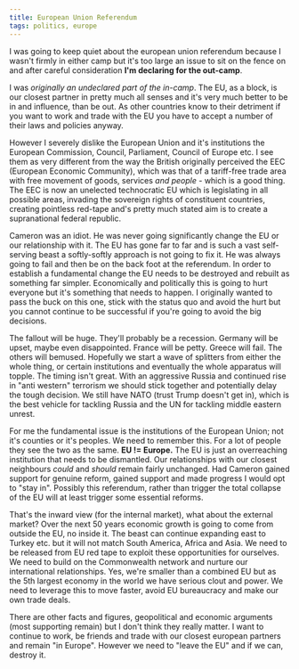 ```yaml
---
title: European Union Referendum
tags: politics, europe
---
```

I was going to keep quiet about the european union referendum because I wasn't firmly
in either camp but it's too large an issue to sit on the fence on and after careful
consideration **I'm declaring for the out-camp**.

I was *originally an undeclared part of the in-camp*. The EU, as a block, is our closest
partner in pretty much all senses and it's very much better to be in and influence, than
be out. As other countries know to their detriment if you want to work and trade with the
EU you have to accept a number of their laws and policies anyway.

However I severely dislike the European Union and it's institutions the European Commission, Council, Parliament, Council of Europe etc.
I see them as very different from the way the British originally perceived the EEC (European Economic Community),
which was that of a tariff-free trade area with free movement of goods, services *and people* - which is a good thing.
The EEC is now an unelected technocratic EU which is legislating in all possible areas, invading the
sovereign rights of constituent countries, creating pointless red-tape and's pretty much stated aim is to create a
supranational federal republic.

Cameron was an idiot. He was never going significantly change the EU or our relationship
with it. The EU has gone far to far and is such a vast self-serving beast a softly-softly approach
is not going to fix it. He was always going to fail and then be on the back foot at
the referendum. In order to establish a fundamental change the EU needs to be destroyed and rebuilt as something far simpler.
Economically and politically this is going to hurt everyone but it's something that needs to happen. I originally wanted
to pass the buck on this one, stick with the status quo and avoid the hurt but you cannot
continue to be successful if you're going to avoid the big decisions.

The fallout will be huge. They'll probably be a recession. Germany will be upset, maybe even disappointed. France will be petty. Greece will fail. The others will bemused. Hopefully we start a wave of splitters from either the whole thing, or certain institutions and eventually the
whole apparatus will topple. The timing isn't great. With an aggressive Russia and continued rise in "anti western"
terrorism we should stick together and potentially delay the tough decision. We still have NATO
(trust Trump doesn't get in), which is the best vehicle for tackling Russia and the UN for tackling middle eastern unrest.

For me the fundamental issue is the institutions of the European Union; not it's counties or it's peoples. We need to remember this.
For a lot of people they see the two as the same. **EU != Europe.** The EU is just an overreaching institution that needs to be dismantled. Our relationships with our closest neighbours *could* and *should* remain fairly unchanged. Had Cameron gained support for genuine reform, gained support and made progress I would opt to "stay in". Possibly this referendum, rather than trigger the total collapse of the EU will at least trigger
some essential reforms.

That's the inward view (for the internal market), what about the external market? Over the next 50 years economic growth is going to
come from outside the EU, no inside it. The beast can continue expanding east to Turkey etc. but it will not match South America, Africa and Asia.
We need to be released from EU red tape to exploit these opportunities for ourselves. We need to build on the Commonwealth network and nurture our international relationships. Yes, we're smaller than a combined EU but as the 5th largest economy in the world we have serious clout and power.
We need to leverage this to move faster, avoid EU bureaucracy and make our own trade deals.

There are other facts and figures, geopolitical and economic arguments (most supporting remain) but I don't think they really matter.
I want to continue to work, be friends and trade with our closest european partners and remain "in Europe". However we
need to "leave the EU" and if we can, destroy it.
